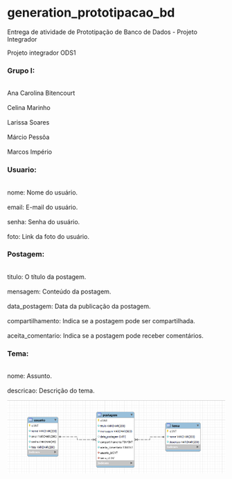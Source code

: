 # generation_prototipacao_bd
Entrega de atividade de Prototipação de Banco de Dados - Projeto Integrador


Projeto integrador ODS1

### Grupo I: 
<br> Ana Carolina Bitencourt <br>
<br> Celina Marinho <br>
<br> Larissa Soares <br>
<br> Márcio Pessôa <br>
<br> Marcos Império <br>

 ### Usuario:
<br> nome: Nome do usuário. <br>
<br> email: E-mail do usuário. <br>
<br>  senha: Senha do usuário. <br>
<br> foto: Link da foto do usuário. <br>

### Postagem:
<br>  titulo: O título da postagem. <br>
<br>  mensagem: Conteúdo da postagem. <br>
<br>  data_postagem: Data da publicação da postagem. <br>
<br>  compartilhamento: Indica se a postagem pode ser compartilhada. <br>
<br>  aceita_comentario: Indica se a postagem pode receber comentários. <br>

### Tema:
<br> nome: Assunto. <br>
<br> descricao: Descrição do tema. <br>

![](docs/diagrama_projeto_integrador.png)
